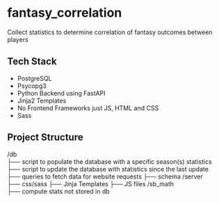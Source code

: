 # fantasy_correlation
Collect statistics to determine correlation of fantasy outcomes between players

## Tech Stack
- PostgreSQL
- Psycopg3
- Python Backend using FastAPI
- Jinja2 Templates
- No Frontend Frameworks just JS, HTML and CSS
- Sass
## Project Structure
/db  
├── script to populate the database with a specific season(s) statistics  
├── script to update the database with statistics since the last update  
├── queries to fetch data for website requests
├── schema
/server  
├── css/sass
├── Jinja Templates
├── JS files
/sb_math  
├── compute stats not stored in db  
 

